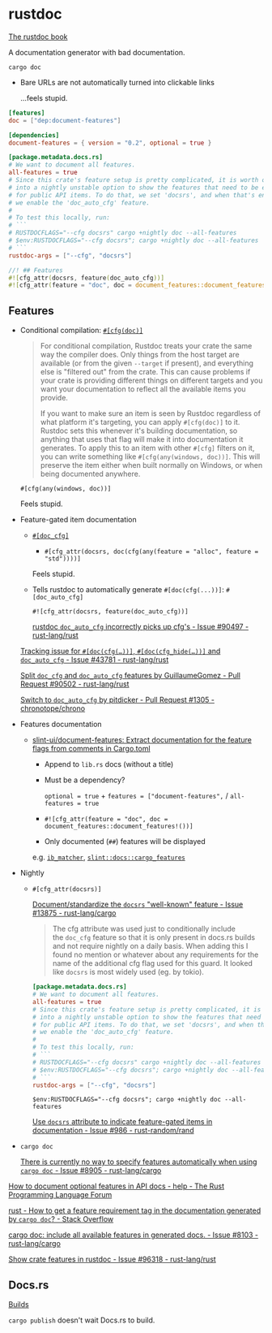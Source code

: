 # rustdoc
[The rustdoc book](https://doc.rust-lang.org/rustdoc/what-is-rustdoc.html)

A documentation generator with bad documentation.

`cargo doc`

- Bare URLs are not automatically turned into clickable links

  ...feels stupid.

```toml
[features]
doc = ["dep:document-features"]

[dependencies]
document-features = { version = "0.2", optional = true }

[package.metadata.docs.rs]
# We want to document all features.
all-features = true
# Since this crate's feature setup is pretty complicated, it is worth opting
# into a nightly unstable option to show the features that need to be enabled
# for public API items. To do that, we set 'docsrs', and when that's enabled,
# we enable the 'doc_auto_cfg' feature.
#
# To test this locally, run:
# ```
# RUSTDOCFLAGS="--cfg docsrs" cargo +nightly doc --all-features
# $env:RUSTDOCFLAGS="--cfg docsrs"; cargo +nightly doc --all-features
# ```
rustdoc-args = ["--cfg", "docsrs"]
```
```rust
//! ## Features
#![cfg_attr(docsrs, feature(doc_auto_cfg))]
#![cfg_attr(feature = "doc", doc = document_features::document_features!())]
```

## Features
- Conditional compilation: [`#[cfg(doc)]`](https://doc.rust-lang.org/rustdoc/advanced-features.html#cfgdoc-documenting-platform-specific-or-feature-specific-information)

  > For conditional compilation, Rustdoc treats your crate the same way the compiler does. Only things from the host target are available (or from the given `--target` if present), and everything else is "filtered out" from the crate. This can cause problems if your crate is providing different things on different targets and you want your documentation to reflect all the available items you provide.
  > 
  > If you want to make sure an item is seen by Rustdoc regardless of what platform it's targeting, you can apply `#[cfg(doc)]` to it. Rustdoc sets this whenever it's building documentation, so anything that uses that flag will make it into documentation it generates. To apply this to an item with other `#[cfg]` filters on it, you can write something like `#[cfg(any(windows, doc))]`. This will preserve the item either when built normally on Windows, or when being documented anywhere.

  `#[cfg(any(windows, doc))]`

  Feels stupid.

- Feature-gated item documentation
  - [`#[doc_cfg]`](https://doc.rust-lang.org/beta/unstable-book/language-features/doc-cfg.html)
    - `#[cfg_attr(docsrs, doc(cfg(any(feature = "alloc", feature = "std"))))]`

    Feels stupid.

  - Tells rustdoc to automatically generate `#[doc(cfg(...))]`: `#[doc_auto_cfg]`
  
    `#![cfg_attr(docsrs, feature(doc_auto_cfg))]`

    [rustdoc `doc_auto_cfg` incorrectly picks up cfg's - Issue #90497 - rust-lang/rust](https://github.com/rust-lang/rust/issues/90497)

  [Tracking issue for `#[doc(cfg(…))]`, `#[doc(cfg_hide(…))]` and `doc_auto_cfg` - Issue #43781 - rust-lang/rust](https://github.com/rust-lang/rust/issues/43781)

  [Split `doc_cfg` and `doc_auto_cfg` features by GuillaumeGomez - Pull Request #90502 - rust-lang/rust](https://github.com/rust-lang/rust/pull/90502)

  [Switch to `doc_auto_cfg` by pitdicker - Pull Request #1305 - chronotope/chrono](https://github.com/chronotope/chrono/pull/1305)

- Features documentation
  - [slint-ui/document-features: Extract documentation for the feature flags from comments in Cargo.toml](https://github.com/slint-ui/document-features)
    - Append to `lib.rs` docs (without a title)
    - Must be a dependency?

      `optional = true` + `features = ["document-features",` / `all-features = true`
    - `#![cfg_attr(feature = "doc", doc = document_features::document_features!())]`
    - Only documented (`##`) features will be displayed

    e.g. [`ib_matcher`](https://docs.rs/ib-matcher/latest/ib_matcher/#features), [`slint::docs::cargo_features`](https://docs.rs/slint/latest/slint/docs/cargo_features/index.html)

- Nightly
  - `#[cfg_attr(docsrs)]`

    [Document/standardize the `docsrs` "well-known" feature - Issue #13875 - rust-lang/cargo](https://github.com/rust-lang/cargo/issues/13875)
    > The cfg attribute was used just to conditionally include the `doc_cfg` feature so that it is only present in docs.rs builds and not require nightly on a daily basis. When adding this I found no mention or whatever about any requirements for the name of the additional cfg flag used for this guard. It looked like `docsrs` is most widely used (eg. by tokio).

    ```toml
    [package.metadata.docs.rs]
    # We want to document all features.
    all-features = true
    # Since this crate's feature setup is pretty complicated, it is worth opting
    # into a nightly unstable option to show the features that need to be enabled
    # for public API items. To do that, we set 'docsrs', and when that's enabled,
    # we enable the 'doc_auto_cfg' feature.
    #
    # To test this locally, run:
    # ```
    # RUSTDOCFLAGS="--cfg docsrs" cargo +nightly doc --all-features
    # $env:RUSTDOCFLAGS="--cfg docsrs"; cargo +nightly doc --all-features
    # ```
    rustdoc-args = ["--cfg", "docsrs"]
    ```
    `$env:RUSTDOCFLAGS="--cfg docsrs"; cargo +nightly doc --all-features`

    [Use `docsrs` attribute to indicate feature-gated items in documentation - Issue #986 - rust-random/rand](https://github.com/rust-random/rand/issues/986)

- `cargo doc`

  [There is currently no way to specify features automatically when using `cargo doc` - Issue #8905 - rust-lang/cargo](https://github.com/rust-lang/cargo/issues/8905)

[How to document optional features in API docs - help - The Rust Programming Language Forum](https://users.rust-lang.org/t/how-to-document-optional-features-in-api-docs/64577/3)

[rust - How to get a feature requirement tag in the documentation generated by `cargo doc`? - Stack Overflow](https://stackoverflow.com/questions/61417452/how-to-get-a-feature-requirement-tag-in-the-documentation-generated-by-cargo-do)

[cargo doc: include all available features in generated docs. - Issue #8103 - rust-lang/cargo](https://github.com/rust-lang/cargo/issues/8103)

[Show crate features in rustdoc - Issue #96318 - rust-lang/rust](https://github.com/rust-lang/rust/issues/96318)

## Docs.rs
[Builds](https://docs.rs/about/builds)

`cargo publish` doesn't wait Docs.rs to build.
